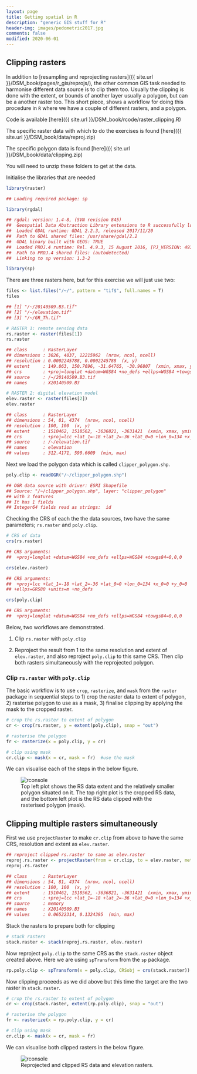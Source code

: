 ```yaml
---
layout: page
title: Getting spatial in R
description: "generic GIS stuff for R"
header-img: images/pedometric2017.jpg
comments: false
modified: 2020-06-01
---
```



Clipping rasters
----------------

In addition to [resampling and reprojecting
rasters]({{ site.url }}/DSM_book/pages/r_gis/reprojs/), the
other common GIS task needed to harmonise different data source is to
clip them too. Usually the clipping is done with the extent, or bounds
of another layer usually a polygon, but can be a another raster too.
This short piece, shows a workflow for doing this procedure in `R` where
we have a couple of different rasters, and a polygon.

Code is available
[here]({{ site.url }}/DSM_book/rcode/raster_clipping.R)

The specific raster data with which to do the exercises is found
[here]({{ site.url }}/DSM_book/data/reproj.zip)

The specific polygon data is found
[here]({{ site.url }}/DSM_book/data/clipping.zip)

You will need to unzip these folders to get at the data.

Initialise the libraries that are needed

```r
library(raster)

## Loading required package: sp

library(rgdal)

## rgdal: version: 1.4-8, (SVN revision 845)
##  Geospatial Data Abstraction Library extensions to R successfully loaded
##  Loaded GDAL runtime: GDAL 2.2.3, released 2017/11/20
##  Path to GDAL shared files: /usr/share/gdal/2.2
##  GDAL binary built with GEOS: TRUE 
##  Loaded PROJ.4 runtime: Rel. 4.9.3, 15 August 2016, [PJ_VERSION: 493]
##  Path to PROJ.4 shared files: (autodetected)
##  Linking to sp version: 1.3-2

library(sp)
```

There are three rasters here, but for this exercise we will just use
two:

```r
files <- list.files("/~/", pattern = "tif$", full.names = T)
files

## [1] "/~/20140509.B3.tif"
## [2] "/~/elevation.tif"  
## [3] "/~/GR_Th.tif"

# RASTER 1: remote sensing data
rs.raster <- raster(files[1])
rs.raster

## class      : RasterLayer 
## dimensions : 3026, 4037, 12215962  (nrow, ncol, ncell)
## resolution : 0.0002245788, 0.0002245788  (x, y)
## extent     : 149.863, 150.7696, -31.64765, -30.96807  (xmin, xmax, ymin, ymax)
## crs        : +proj=longlat +datum=WGS84 +no_defs +ellps=WGS84 +towgs84=0,0,0 
## source     : /~/20140509.B3.tif 
## names      : X20140509.B3

# RASTER 2: digital elevation model
elev.raster <- raster(files[2])
elev.raster

## class      : RasterLayer 
## dimensions : 54, 81, 4374  (nrow, ncol, ncell)
## resolution : 100, 100  (x, y)
## extent     : 1510462, 1518562, -3636821, -3631421  (xmin, xmax, ymin, ymax)
## crs        : +proj=lcc +lat_1=-18 +lat_2=-36 +lat_0=0 +lon_0=134 +x_0=0 +y_0=0 +ellps=GRS80 +units=m +no_defs 
## source     : /~/elevation.tif 
## names      : elevation 
## values     : 312.4171, 590.6609  (min, max)
```

Next we load the polygon data which is called `clipper_polygon.shp`.

```r
poly.clip <- readOGR("/~/clipper_polygon.shp")

## OGR data source with driver: ESRI Shapefile 
## Source: "/~/clipper_polygon.shp", layer: "clipper_polygon"
## with 3 features
## It has 1 fields
## Integer64 fields read as strings:  id
```

Checking the CRS of each the the data sources, two have the same
parameters; `rs.raster` and `poly.clip`.

```r
# CRS of data
crs(rs.raster)

## CRS arguments:
##  +proj=longlat +datum=WGS84 +no_defs +ellps=WGS84 +towgs84=0,0,0

crs(elev.raster)

## CRS arguments:
##  +proj=lcc +lat_1=-18 +lat_2=-36 +lat_0=0 +lon_0=134 +x_0=0 +y_0=0
## +ellps=GRS80 +units=m +no_defs

crs(poly.clip)

## CRS arguments:
##  +proj=longlat +datum=WGS84 +no_defs +ellps=WGS84 +towgs84=0,0,0
```

Below, two workflows are demonstrated.

1.  Clip `rs.raster` with `poly.clip`

2.  Reproject the result from 1 to the same resolution and extent of
    `elev.raster`, and also reproject `poly.clip` to this same CRS. Then
    clip both rasters simultaneously with the reprojected polygon.

### Clip `rs.raster` with `poly.clip`

The basic workflow is to use `crop`, `rasterize`, and `mask` from the
`raster` package in sequential steps to 1) crop the raster data to
extent of polygon, 2) rasterise polygon to use as a mask, 3) finalise
clipping by applying the mask to the cropped raster.

```r
# crop the rs.raster to extent of polygon
cr <- crop(rs.raster, y = extent(poly.clip), snap = "out")

# rasterise the polygon
fr <- rasterize(x = poly.clip, y = cr)

# clip using mask
cr.clip <- mask(x = cr, mask = fr)  #use the mask 
```

We can visualise each of the steps in the below figure.

<figure>
    <img src="{{ site.url }}/images/dsm_book/raster_clip_3plot.png" alt="rconsole">
    <figcaption> Top left plot shows the RS data extent and the relatively smaller polygon situated on it. The top right plot is the cropped RS data, and the bottom left plot is the RS data clipped with the rasterised polygon (mask).</figcaption>
</figure>


Clipping multiple rasters simultaneously
----------------------------------------

First we use `projectRaster` to make `cr.clip` from above to have the
same CRS, resolution and extent as `elev.raster`.

```r
## reproject clipped rs.raster to same as elev.raster
reproj.rs.raster <- projectRaster(from = cr.clip, to = elev.raster, method = "bilinear")
reproj.rs.raster

## class      : RasterLayer 
## dimensions : 54, 81, 4374  (nrow, ncol, ncell)
## resolution : 100, 100  (x, y)
## extent     : 1510462, 1518562, -3636821, -3631421  (xmin, xmax, ymin, ymax)
## crs        : +proj=lcc +lat_1=-18 +lat_2=-36 +lat_0=0 +lon_0=134 +x_0=0 +y_0=0 +ellps=GRS80 +units=m +no_defs 
## source     : memory
## names      : X20140509.B3 
## values     : 0.06522314, 0.1324395  (min, max)
```

Stack the rasters to prepare both for clipping

```r
# stack rasters
stack.raster <- stack(reproj.rs.raster, elev.raster)
```

Now reproject `poly.clip` to the same CRS as the `stack.raster` object
created above. Here we are using `spTransform` from the `sp` package.

```r
rp.poly.clip <- spTransform(x = poly.clip, CRSobj = crs(stack.raster))
```

Now clipping proceeds as we did above but this time the target are the
two raster in `stack.raster`.

```r
# crop the rs.raster to extent of polygon
cr <- crop(stack.raster, extent(rp.poly.clip), snap = "out")

# rasterise the polygon
fr <- rasterize(x = rp.poly.clip, y = cr)

# clip using mask
cr.clip <- mask(x = cr, mask = fr)
```

We can visualise both clipped rasters in the below figure.

<figure>
    <img src="{{ site.url }}/images/dsm_book/clipped_rasters2.png" alt="rconsole">
    <figcaption> Reprojected and clipped RS data and elevation rasters.</figcaption>
</figure>
